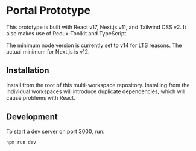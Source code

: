 # Portal Prototype

This prototype is built with React v17, Next.js v11, and Tailwind CSS v2. It also makes use of Redux-Toolkit and TypeScript.

The minimum node version is currently set to v14 for LTS reasons. The actual minimum for Next.js is v12.

## Installation

Install from the root of this multi-workspace repository. Installing from the individual workspaces will introduce duplicate
dependencies, which will cause problems with React.

## Development

To start a dev server on port 3000, run:

```bash
npm run dev
```
